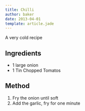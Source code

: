 ```yaml
---
title: Chilli
author: baker
date: 2013-04-01
template: article.jade
---
```


A very cold recipe

## Ingredients ##

* 1 large onion
* 1 Tin Chopped Tomatos

## Method ##

1. Fry the onion until soft
1. Add the garlic, fry for one minute



